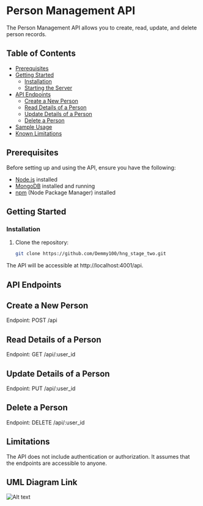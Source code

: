 # Person Management API

The Person Management API allows you to create, read, update, and delete person records.

## Table of Contents

- [Prerequisites](#prerequisites)
- [Getting Started](#getting-started)
  - [Installation](#installation)
  - [Starting the Server](#starting-the-server)
- [API Endpoints](#api-endpoints)
  - [Create a New Person](#create-a-new-person)
  - [Read Details of a Person](#read-details-of-a-person)
  - [Update Details of a Person](#update-details-of-a-person)
  - [Delete a Person](#delete-a-person)
- [Sample Usage](#sample-usage)
- [Known Limitations](#known-limitations)

## Prerequisites

Before setting up and using the API, ensure you have the following:

- [Node.js](https://nodejs.org/) installed
- [MongoDB](https://www.mongodb.com/) installed and running
- [npm](https://www.npmjs.com/) (Node Package Manager) installed

## Getting Started

### Installation

1. Clone the repository:

   ```bash
   git clone https://github.com/Demmy100/hng_stage_two.git


The API will be accessible at http://localhost:4001/api.

## API Endpoints


## Create a New Person
Endpoint: POST /api

## Read Details of a Person
Endpoint: GET /api/:user_id

## Update Details of a Person
Endpoint: PUT /api/:user_id

## Delete a Person
Endpoint: DELETE /api/:user_id

## Limitations
The API does not include authentication or authorization. It assumes that the endpoints are accessible to anyone.


## UML Diagram Link
![Alt text](image.png)
